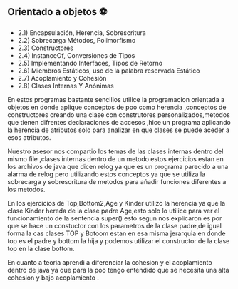 ## Orientado a objetos ⚽️
- 2.1) Encapsulación, Herencia, Sobrescritura
- 2.2) Sobrecarga Métodos, Polimorfismo
- 2.3) Constructores
- 2.4) InstanceOf, Conversiones de Tipos
- 2.5) Implementando Interfaces, Tipos de Retorno
- 2.6) Miembros Estáticos, uso de la palabra reservada Estático
- 2.7) Acoplamiento y Cohesión
- 2.8) Clases Internas Y Anónimas

En estos programas bastante sencillos utilice la programacion orientada a objetos en donde aplique conceptos de poo como herencia ,conceptos de constructores creando una clase con 
construtores personalizados,metodos que tienen difrentes declaraciones de accesos ,hice un programa aplicando la herencia de atributos solo para analizar en que clases se puede aceder
a esos atributos.

Nuestro asesor nos compartio los temas de las clases internas dentro del mismo file ,clases internas dentro de  un metodo estos ejercicios estan en los archivos de java que dicen relog ya que es un programa parecido a una alarma de relog pero utilizando estos conceptos ya que se utiliza la sobrecarga y sobrescritura de metodos para añadir funciones diferentes a los metodos.

En los ejercicios de Top,Bottom2,Age y Kinder utilizo la herencia ya que la clase Kinder hereda de la clase padre Age,esto solo lo utilice para ver el funcionamiento de la sentencia super() esto segun nos explicaron es por que se hace un constuctor con los parametros de la clase padre,de igual forma la cas clases TOP y Botoom estan en esa misma
jerarquia en donde top es el padre y bottom la hija y podemos utilizar el constructor de la clase top en la clase bottom.

En cuanto a teoria aprendi a diferenciar la cohesion y el acoplamiento dentro de java ya que para la poo tengo entendido que se necesita una alta cohesion y bajo acoplamiento .




